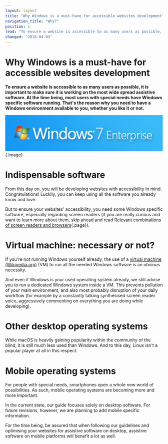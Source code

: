 ```yaml
---
layout: layout
title: "Why Windows is a must-have for accessible websites development"
navigation_title: "Why?"
position: 1
lead: "To ensure a website is accessible to as many users as possible, it is important to make sure it is working on the most wide spread assistive software. At the time being, most users with special needs have Windows specific software running. That's the reason why you need to have a Windows environment available to you, whether you like it or not."
changed: "2018-04-03"
---
```


# Why Windows is a must-have for accessible websites development

**To ensure a website is accessible to as many users as possible, it is important to make sure it is working on the most wide spread assistive software. At the time being, most users with special needs have Windows specific software running. That's the reason why you need to have a Windows environment available to you, whether you like it or not.**

![Windows 7 logo](_media/windows-7-logo.png){.image}

# Indispensable software

From this day on, you will be developing websites with accessibility in mind. Congratulations! Luckily, you can keep using all the software you already know and love.

But to ensure your websites' accessibility, you need some Windows specific software, especially regarding screen readers (if you are really curious and want to learn more about them, skip ahead and read [Relevant combinations of screen readers and browsers](/knowledge/desktop-screen-readers/relevant-combos){.page}).

# Virtual machine: necessary or not?

If you're not running Windows yourself already, the use of a [virtual machine (Wikipedia.org)](https://en.wikipedia.org/wiki/Virtual_machine) (VM) to run all the needed Windows software is an obvious necessity.

And even if Windows is your used operating system already, we still advise you to run a dedicated Windows system inside a VM. This prevents pollution of your main environment, and also most probably disruption of your daily workflow (for example by a constantly talking synthesised screen reader voice, aggressively commenting on everything you are doing while developing).

# Other desktop operating systems

While macOS is heavily gaining popularity within the community of the blind, it is still much less used than Windows. And to this day, Linux isn't a popular player at all in this respect.

# Mobile operating systems

For people with special needs, smartphones open a whole new world of possibilities. As such, mobile operating systems are becoming more and more important.

In the current state, our guide focuses solely on desktop software. For future revisions, however, we are planning to add mobile specific information.

For the time being, be assured that when following our guidelines and optimising your websites for assistive software on desktop, assistive software on mobile platforms will benefit a lot as well.